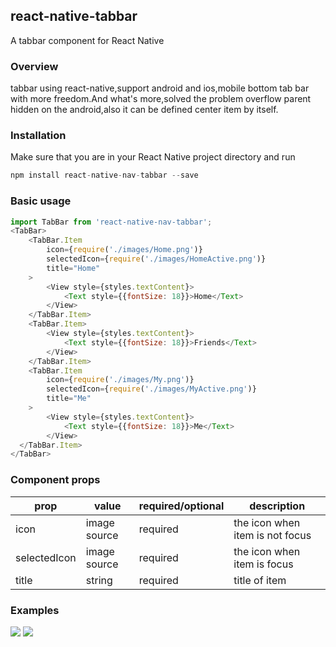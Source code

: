 ## react-native-tabbar

A tabbar component for React Native

### Overview
tabbar using react-native,support android and ios,mobile bottom tab bar with more freedom.And what's more,solved the problem overflow parent hidden on the android,also it can be defined center item by itself.

### Installation

Make sure that you are in your React Native project directory and run

```javascript
npm install react-native-nav-tabbar --save
```
### Basic usage

```javascript
import TabBar from 'react-native-nav-tabbar';
<TabBar>
    <TabBar.Item
        icon={require('./images/Home.png')}
        selectedIcon={require('./images/HomeActive.png')}
        title="Home"
    >
        <View style={styles.textContent}>
            <Text style={{fontSize: 18}}>Home</Text>
        </View>
    </TabBar.Item>
    <TabBar.Item>
        <View style={styles.textContent}>
            <Text style={{fontSize: 18}}>Friends</Text>
        </View>
    </TabBar.Item>
    <TabBar.Item
        icon={require('./images/My.png')}
        selectedIcon={require('./images/MyActive.png')}
        title="Me"
    >
        <View style={styles.textContent}>
            <Text style={{fontSize: 18}}>Me</Text>
        </View>
  </TabBar.Item>
</TabBar>
```
### Component props

| prop | value | required/optional | description |
| --- | --- | --- | --- |
| icon | image source | required | the icon when item is not focus |
| selectedIcon | image source | required | the icon when item is focus |
| title | string | required | title of item |

### Examples


![](https://raw.githubusercontent.com/territoryfan/react-native-tabbar/master/screenshots/tabbar_ios.gif)
![](https://raw.githubusercontent.com/territoryfan/react-native-tabbar/master/screenshots/tabbar_android.gif)
